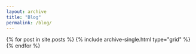 ```yaml
---
layout: archive
title: "Blog"
permalink: /blog/
---
```


<div class="grid__wrapper">
  {% for post in site.posts %}
    {% include archive-single.html type="grid" %}
  {% endfor %}
</div>

<!-- <div class="grid__wrapper">
  {% for post in site.portfolio %}
    {% include archive-single.html type="grid" %}
  {% endfor %}
</div> -->

<!-- {% for post in paginator.posts %}
  {% include archive-single.html %}
{% endfor %}

{% include paginator.html %} -->